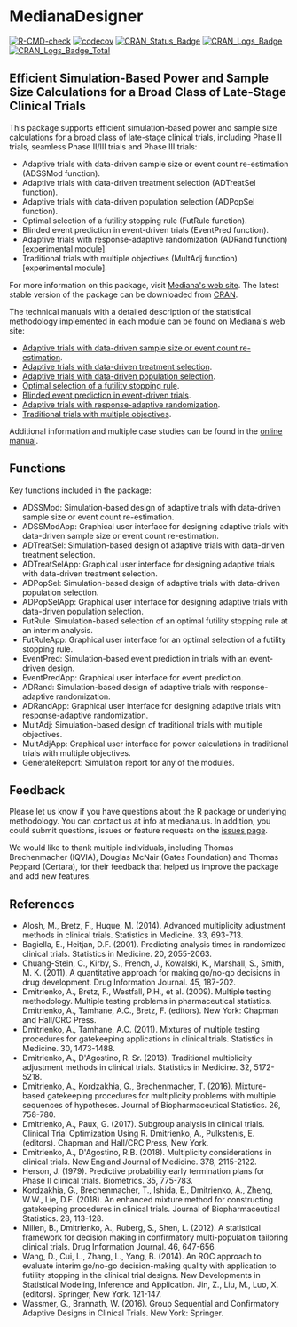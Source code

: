 # MedianaDesigner 

<!-- badges: start -->
[![R-CMD-check](https://github.com/medianasoft/MedianaDesigner/workflows/R-CMD-check/badge.svg)](https://github.com/medianasoft/MedianaDesigner/actions)
[![codecov](https://codecov.io/gh/medianasoft/MedianaDesigner/branch/master/graph/badge.svg?token=8AJVJT1PXF)](https://codecov.io/gh/medianasoft/MedianaDesigner)
[![CRAN\_Status\_Badge](http://www.r-pkg.org/badges/version/MedianaDesigner)](https://cran.r-project.org/package=MedianaDesigner)
[![CRAN\_Logs\_Badge](http://cranlogs.r-pkg.org/badges/MedianaDesigner)](https://cran.r-project.org/package=MedianaDesigner)
[![CRAN\_Logs\_Badge\_Total](http://cranlogs.r-pkg.org/badges/grand-total/MedianaDesigner)](https://cran.r-project.org/package=MedianaDesigner)
<!-- badges: end -->

## Efficient Simulation-Based Power and Sample Size Calculations for a Broad Class of Late-Stage Clinical Trials

This package supports efficient simulation-based power and sample size calculations for a broad class of late-stage clinical trials, including Phase II trials, seamless Phase II/III trials and Phase III trials:

* Adaptive trials with data-driven sample size or event count re-estimation (ADSSMod function).
* Adaptive trials with data-driven treatment selection (ADTreatSel function).
* Adaptive trials with data-driven population selection (ADPopSel function).
* Optimal selection of a futility stopping rule (FutRule function).
* Blinded event prediction in event-driven trials (EventPred function).
* Adaptive trials with response-adaptive randomization (ADRand function) [experimental module].
* Traditional trials with multiple objectives (MultAdj function) [experimental module].

For more information on this package, visit [Mediana's web site](http://www.mediana.us/free-software). The latest stable version of the package can be downloaded from [CRAN](https://cran.r-project.org/web/packages/MedianaDesigner/index.html). 

The technical manuals with a detailed description of the statistical methodology implemented in each module can be found on Mediana's web site: 

* [Adaptive trials with data-driven sample size or event count re-estimation](http://www.mediana.us/MedianaDesigner/ADSSMod.pdf).
* [Adaptive trials with data-driven treatment selection](http://www.mediana.us/MedianaDesigner/ADTreatSel.pdf).
* [Adaptive trials with data-driven population selection](http://www.mediana.us/MedianaDesigner/ADPopSel.pdf).
* [Optimal selection of a futility stopping rule](http://www.mediana.us/MedianaDesigner/FutRule.pdf).
* [Blinded event prediction in event-driven trials](http://www.mediana.us/MedianaDesigner/EventPred.pdf).
* [Adaptive trials with response-adaptive randomization](http://www.mediana.us/MedianaDesigner/ADRand.pdf).
* [Traditional trials with multiple objectives](http://www.mediana.us/MedianaDesigner/MultAdj.pdf).

Additional information and multiple case studies can be found in the [online manual](https://medianasoft.github.io/MedianaDesigner).

## Functions

Key functions included in the package:

* ADSSMod: Simulation-based design of adaptive trials with data-driven sample size or event count re-estimation.
* ADSSModApp: Graphical user interface for designing adaptive trials with data-driven sample size or event count re-estimation.
* ADTreatSel: Simulation-based design of adaptive trials with data-driven treatment selection.
* ADTreatSelApp: Graphical user interface for designing adaptive trials with data-driven treatment selection.
* ADPopSel: Simulation-based design of adaptive trials with data-driven population selection.
* ADPopSelApp: Graphical user interface for designing adaptive trials with data-driven population selection.
* FutRule: Simulation-based selection of an optimal futility stopping rule at an interim analysis.
* FutRuleApp: Graphical user interface for an optimal selection of a futility stopping rule.
* EventPred: Simulation-based event prediction in trials with an event-driven design.
* EventPredApp: Graphical user interface for event prediction.
* ADRand: Simulation-based design of adaptive trials with response-adaptive randomization.
* ADRandApp: Graphical user interface for designing adaptive trials with response-adaptive randomization.
* MultAdj: Simulation-based design of traditional trials with multiple objectives.
* MultAdjApp: Graphical user interface for power calculations in traditional trials with multiple objectives.
* GenerateReport: Simulation report for any of the modules.

## Feedback

Please let us know if you have questions about the R package or underlying methodology. You can contact us at info at mediana.us.  In addition, you could submit questions, issues or feature requests on the [issues page](https://github.com/medianasoft/MedianaDesigner/issues).

We would like to thank multiple individuals, including Thomas Brechenmacher (IQVIA), Douglas McNair (Gates Foundation) and Thomas Peppard (Certara), for their feedback that helped us improve the package and add new features.

## References

* Alosh, M., Bretz, F., Huque, M. (2014). Advanced multiplicity adjustment methods in clinical trials. Statistics in Medicine. 33, 693-713.
* Bagiella, E., Heitjan, D.F. (2001). Predicting analysis times in randomized clinical trials. Statistics in Medicine. 20, 2055-2063.
* Chuang-Stein, C., Kirby, S., French, J., Kowalski, K., Marshall, S., Smith, M. K. (2011). A quantitative approach for making go/no-go decisions in drug development. Drug Information Journal. 45, 187-202.
* Dmitrienko, A., Bretz, F., Westfall, P.H., et al. (2009). Multiple testing methodology.  Multiple testing problems in pharmaceutical statistics. Dmitrienko, A., Tamhane, A.C., Bretz, F. (editors). New York: Chapman and Hall/CRC Press.
* Dmitrienko, A., Tamhane, A.C. (2011). Mixtures of multiple testing procedures for gatekeeping applications in clinical trials. Statistics in Medicine. 30, 1473-1488.
* Dmitrienko, A., D'Agostino, R. Sr. (2013). Traditional multiplicity adjustment methods in clinical trials. Statistics in Medicine. 32, 5172-5218.
* Dmitrienko, A., Kordzakhia, G., Brechenmacher, T. (2016). Mixture-based gatekeeping procedures for multiplicity problems with multiple sequences of hypotheses. Journal of Biopharmaceutical Statistics. 26, 758-780.
* Dmitrienko, A., Paux, G. (2017). Subgroup analysis in clinical trials. Clinical Trial Optimization Using R. Dmitrienko, A., Pulkstenis, E. (editors). Chapman and Hall/CRC Press, New York.
* Dmitrienko, A., D'Agostino, R.B. (2018). Multiplicity considerations in clinical trials. New England Journal of Medicine. 378, 2115-2122.
* Herson, J. (1979). Predictive probability early termination plans for Phase II clinical trials. Biometrics. 35, 775-783.
* Kordzakhia, G., Brechenmacher, T., Ishida, E., Dmitrienko, A., Zheng, W.W., Lie, D.F. (2018). An enhanced mixture method for constructing gatekeeping procedures in clinical trials. Journal of Biopharmaceutical Statistics. 28, 113-128.
* Millen, B., Dmitrienko, A., Ruberg, S., Shen, L. (2012). A statistical framework for decision making in confirmatory multi-population tailoring clinical trials. Drug Information Journal. 46, 647-656.
* Wang, D., Cui, L., Zhang, L., Yang, B. (2014). An ROC approach to evaluate interim go/no-go decision-making quality with application to futility stopping in the clinical trial designs. New Developments in Statistical Modeling, Inference and Application. Jin, Z., Liu, M., Luo, X. (editors). Springer, New York. 121-147.
* Wassmer, G., Brannath, W. (2016). Group Sequential and Confirmatory Adaptive Designs in Clinical Trials. New York: Springer.
